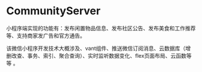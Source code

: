 # CommunityServer
小程序端实现的功能有：发布闲置物品信息、发布社区公告、发布美食和工作推荐等、支持商家发广告和官方通告。

该微信小程序开发技术大概涉及、vant组件、推送微信订阅消息、云数据库（增删改查、事务、索引、聚合查询）、实时监听数据变化、flex页面布局、云函数等等 。
